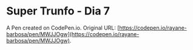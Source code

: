 # Super Trunfo - Dia 7

A Pen created on CodePen.io. Original URL: [https://codepen.io/rayane-barbosa/pen/MWJJOgw](https://codepen.io/rayane-barbosa/pen/MWJJOgw).


